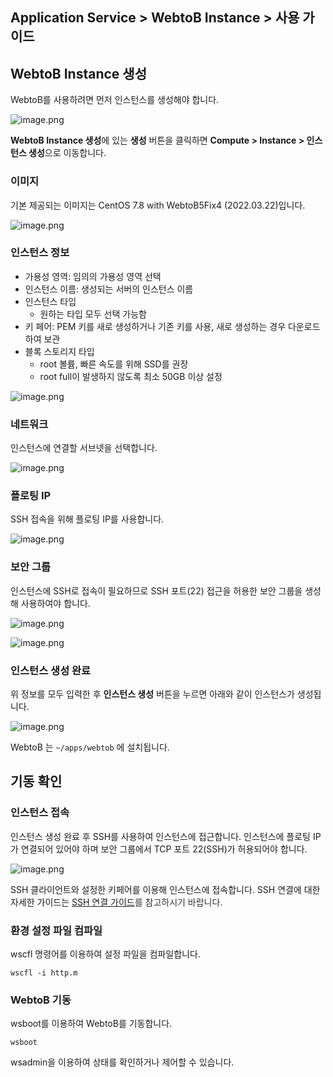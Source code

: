 ## Application Service > WebtoB Instance > 사용 가이드

## WebtoB Instance 생성


WebtoB를 사용하려면 먼저 인스턴스를 생성해야 합니다.

![image.png](http://static.toastoven.net/prod_webtob_instance/webtob_image1.png)

**WebtoB Instance 생성**에 있는 **생성** 버튼을 클릭하면 **Compute > Instance > 인스턴스 생성**으로 이동합니다.


### 이미지

기본 제공되는 이미지는 CentOS 7.8 with WebtoB5Fix4 (2022.03.22)입니다.

![image.png](http://static.toastoven.net/prod_webtob_instance/webtob_image2.png)


### 인스턴스 정보

* 가용성 영역: 임의의 가용성 영역 선택
* 인스턴스 이름: 생성되는 서버의 인스턴스 이름
* 인스턴스 타입
    * 원하는 타입 모두 선택 가능함
* 키 페어: PEM 키를 새로 생성하거나 기존 키를 사용, 새로 생성하는 경우 다운로드하여 보관
* 블록 스토리지 타입
    * root 볼륨, 빠른 속도를 위해 SSD를 권장
    * root full이 발생하지 않도록 최소 50GB 이상 설정

![image.png](http://static.toastoven.net/prod_webtob_instance/webtob_image3.png)


### 네트워크

인스턴스에 연결할 서브넷을 선택합니다.

![image.png](http://static.toastoven.net/prod_webtob_instance/webtob_image4.png)

### 플로팅 IP

SSH 접속을 위해 플로팅 IP를 사용합니다.

![image.png](http://static.toastoven.net/prod_webtob_instance/webtob_image5.png)

### 보안 그룹

인스턴스에 SSH로 접속이 필요하므로 SSH 포트(22) 접근을 허용한 보안 그룹을 생성해 사용하여야 합니다.

![image.png](http://static.toastoven.net/prod_webtob_instance/webtob_image6.png)

![image.png](http://static.toastoven.net/prod_webtob_instance/webtob_image7.png)



### 인스턴스 생성 완료

위 정보를 모두 입력한 후 **인스턴스 생성** 버튼을 누르면 아래와 같이 인스턴스가 생성됩니다.


![image.png](http://static.toastoven.net/prod_webtob_instance/webtob_image9.png)

WebtoB 는 `~/apps/webtob` 에 설치됩니다.


## 기동 확인

### 인스턴스 접속

인스턴스 생성 완료 후 SSH를 사용하여 인스턴스에 접근합니다.
인스턴스에 플로팅 IP가 연결되어 있어야 하며 보안 그룹에서 TCP 포트 22(SSH)가 허용되어야 합니다.

![image.png](http://static.toastoven.net/prod_webtob_instance/webtob_image10.png)

SSH 클라이언트와 설정한 키페어를 이용해 인스턴스에 접속합니다.
SSH 연결에 대한 자세한 가이드는 [SSH 연결 가이드](https://docs.toast.com/ko/Compute/Instance/ko/overview/#linux)<span style="color:#313338">를 참고하시기 바랍니다.</span>

### 환경 설정 파일 컴파일

wscfl 명령어를 이용하여 설정 파일을 컴파일합니다.

```
wscfl -i http.m
```

### WebtoB 기동

wsboot를 이용하여 WebtoB를 기동합니다.

```
wsboot
```

wsadmin을 이용하여 상태를 확인하거나 제어할 수 있습니다.
